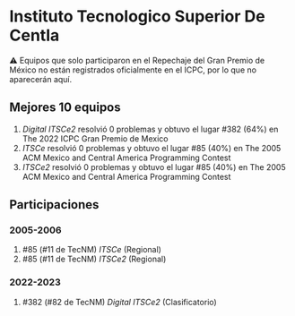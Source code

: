 # Instituto Tecnologico Superior De Centla

:warning: Equipos que solo participaron en el Repechaje del Gran Premio de México no están registrados oficialmente en el ICPC, por lo que no aparecerán aquí.

## Mejores 10 equipos

1. _Digital ITSCe2_ resolvió 0 problemas y obtuvo el lugar #382 (64%) en The 2022 ICPC Gran Premio de Mexico
1. _ITSCe_ resolvió 0 problemas y obtuvo el lugar #85 (40%) en The 2005 ACM Mexico and Central America Programming Contest
1. _ITSCe2_ resolvió 0 problemas y obtuvo el lugar #85 (40%) en The 2005 ACM Mexico and Central America Programming Contest

## Participaciones

### 2005-2006

1. #85 (#11 de TecNM) _ITSCe_ (Regional)
1. #85 (#11 de TecNM) _ITSCe2_ (Regional)

### 2022-2023

1. #382 (#82 de TecNM) _Digital ITSCe2_ (Clasificatorio)



